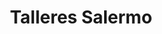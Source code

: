 ---
title: "Talleres Salermo"
url: /ciudad-autonoma-de-buenos-aires/talleres-salermo/
shop: Autowerkstatt
---